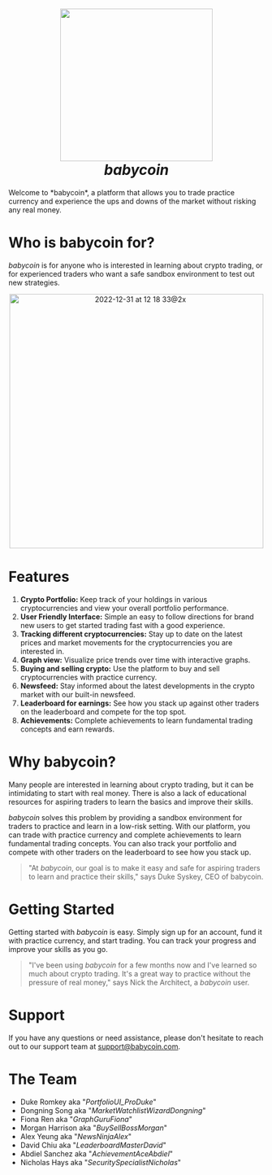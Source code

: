 <h1 align="center">
  <img src="https://user-images.githubusercontent.com/92281407/210127782-b31f1b22-0d57-4c1b-9d04-fc7242583ff4.png" width="300" height="300"/></br>
  <b><i>babycoin</i></b>
</h1>
Welcome to *babycoin*, a platform that allows you to trade practice currency and experience the ups and downs of the market without risking any real money.

# Who is babycoin for?
*babycoin* is for anyone who is interested in learning about crypto trading, or for experienced traders who want a safe sandbox environment to test out new strategies.
<br>
<div align="center">
  <img width="500" align="center" alt="2022-12-31 at 12 18 33@2x" src="https://github.com/babycoin-inc/babycoin/blob/main/BabycoinDemo.gif">
</div>

# Features
1. **Crypto Portfolio:** Keep track of your holdings in various cryptocurrencies and view your overall portfolio performance.
2. **User Friendly Interface:** Simple an easy to follow directions for brand new users to get started trading fast with a good experience.
3. **Tracking different cryptocurrencies:** Stay up to date on the latest prices and market movements for the cryptocurrencies you are interested in.
4. **Graph view:** Visualize price trends over time with interactive graphs.
5. **Buying and selling crypto:** Use the platform to buy and sell cryptocurrencies with practice currency.
6. **Newsfeed:** Stay informed about the latest developments in the crypto market with our built-in newsfeed.
7. **Leaderboard for earnings:** See how you stack up against other traders on the leaderboard and compete for the top spot.
8. **Achievements:** Complete achievements to learn fundamental trading concepts and earn rewards.

# Why babycoin?
Many people are interested in learning about crypto trading, but it can be intimidating to start with real money. There is also a lack of educational resources for aspiring traders to learn the basics and improve their skills. 

*babycoin* solves this problem by providing a sandbox environment for traders to practice and learn in a low-risk setting. With our platform, you can trade with practice currency and complete achievements to learn fundamental trading concepts. You can also track your portfolio and compete with other traders on the leaderboard to see how you stack up.
>"At *babycoin*, our goal is to make it easy and safe for aspiring traders to learn and practice their skills," says Duke Syskey, CEO of babycoin.
# Getting Started
Getting started with *babycoin* is easy. Simply sign up for an account, fund it with practice currency, and start trading. You can track your progress and improve your skills as you go.
>"I've been using *babycoin* for a few months now and I've learned so much about crypto trading. It's a great way to practice without the pressure of real money," says Nick the Architect, a *babycoin* user.
# Support
If you have any questions or need assistance, please don't hesitate to reach out to our support team at support@babycoin.com.
# The Team
- Duke Romkey aka "*PortfolioUI_ProDuke*"
- Dongning Song aka "*MarketWatchlistWizardDongning*"
- Fiona Ren aka "*GraphGuruFiona*"
- Morgan Harrison aka "*BuySellBossMorgan*"
- Alex Yeung aka "*NewsNinjaAlex*"
- David Chiu aka "*LeaderboardMasterDavid*"
- Abdiel Sanchez aka "*AchievementAceAbdiel*"
- Nicholas Hays aka "*SecuritySpecialistNicholas*"
